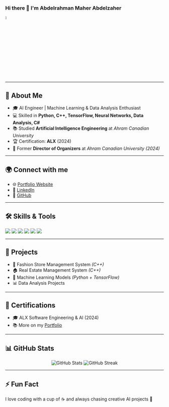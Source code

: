 ### Hi there 👋 I'm Abdelrahman Maher Abdelzaher  

<a href="https://67e07bf8b44d5.site123.me/">
  <img src="https://media.giphy.com/media/hvRJCLFzcasrR4ia7z/giphy.gif" width="5%">
</a>

---

## 🚀 About Me
- 🎓 AI Engineer | Machine Learning & Data Analysis Enthusiast  
- 💻 Skilled in **Python, C++, TensorFlow, Neural Networks, Data Analysis, C#**  
- 📚 Studied **Artificial Intelligence Engineering** at *Ahram Canadian University*  
- 🏆 Certification: **ALX** (2024)  
- 🎤 Former **Director of Organizers** at *Ahram Canadian University (2024)*  

---

## 🌍 Connect with me
- 🌐 [Portfolio Website](https://67e07bf8b44d5.site123.me/)  
- 💼 [LinkedIn](https://www.linkedin.com/in/abdelrahman-maher-abdelzaher/)  
- 🐙 [GitHub](https://github.com/Abd02006)  

---

## 🛠 Skills & Tools
<p align="left">
  <img src="https://img.shields.io/badge/Python-3776AB?style=for-the-badge&logo=python&logoColor=white"/>
  <img src="https://img.shields.io/badge/C++-00599C?style=for-the-badge&logo=cplusplus&logoColor=white"/>
  <img src="https://img.shields.io/badge/TensorFlow-FF6F00?style=for-the-badge&logo=tensorflow&logoColor=white"/>
  <img src="https://img.shields.io/badge/C%23-239120?style=for-the-badge&logo=c-sharp&logoColor=white"/>
  <img src="https://img.shields.io/badge/Neural%20Networks-FF4F8B?style=for-the-badge"/>
  <img src="https://img.shields.io/badge/Data%20Analysis-1E90FF?style=for-the-badge"/>
</p>

---

## 📌 Projects
- 🏪 Fashion Store Management System *(C++)*  
- 🏠 Real Estate Management System *(C++)*  
- 🤖 Machine Learning Models *(Python + TensorFlow)*  
- 📊 Data Analysis Projects  

---

## 🏅 Certifications
- 🎓 ALX Software Engineering & AI (2024)  
- 📚 More on my [Portfolio](https://67e07bf8b44d5.site123.me/)  

---

## 📊 GitHub Stats
<p align="center">
  <img src="https://github-readme-stats.vercel.app/api?username=Abd02006&show_icons=true&theme=tokyonight" alt="GitHub Stats" />
  <img src="https://github-readme-streak-stats.herokuapp.com/?user=Abd02006&theme=tokyonight" alt="GitHub Streak" />
</p>

---

## ⚡ Fun Fact
I love coding with a cup of ☕ and always chasing creative AI projects 🚀  


